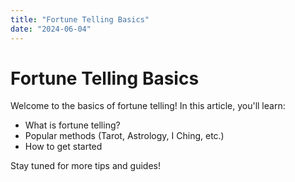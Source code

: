 ```yaml
---
title: "Fortune Telling Basics"
date: "2024-06-04"
---
```


# Fortune Telling Basics

Welcome to the basics of fortune telling! In this article, you'll learn:

- What is fortune telling?
- Popular methods (Tarot, Astrology, I Ching, etc.)
- How to get started

Stay tuned for more tips and guides! 